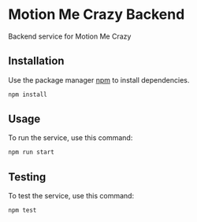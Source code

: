 # Motion Me Crazy Backend

Backend service for Motion Me Crazy

## Installation

Use the package manager [npm](https://nodejs.org/en/download) to install dependencies.

```bash
npm install
```

## Usage

To run the service, use this command:

```bash
npm run start
```

## Testing

To test the service, use this command:

```bash
npm test
```